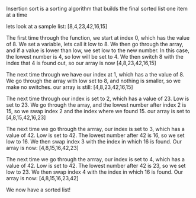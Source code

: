 Insertion sort is a sorting algorithm that builds the final sorted list one item at a time

lets look at a sample list:
[8,4,23,42,16,15]

The first time through the function, we start at index 0, which has the value of 8. We set a variable, lets call it low to 8. We then go through the array, and if a value is lower than low, we set low to the new number. In this case, the lowest number is 4, so low will be set to 4. We then switch 8 with the index that 4 is found out, so our array is now
[4,8,23,42,16,15] 

The next time through we have our index at 1, which has a the value of 8. We go through the array with low set to 8, and nothing is smaller, so we make no switches. our array is still:
[4,8,23,42,16,15]

The next time through our index is set to 2, which has a value of 23. Low is set to 23. We go through the array, and the lowest number after index 2 is 15, so we swap index 2 and the index where we found 15. our array is set to 
[4,8,15,42,16,23]

The next time we go through the arrray, our index is set to 3, which has a value of 42. Low is set to 42. The lowest number after 42 is 16, so we set low to 16. We then swap index 3 with the index in which 16 is found. Our array is now:
[4,8,15,16,42,23]

The next time we go through the arrray, our index is set to 4, which has a value of 42. Low is set to 42. The lowest number after 42 is 23, so we set low to 23. We then swap index 4 with the index in which 16 is found. Our array is now:
[4,8,15,16,23,42]

We now have a sorted list!

